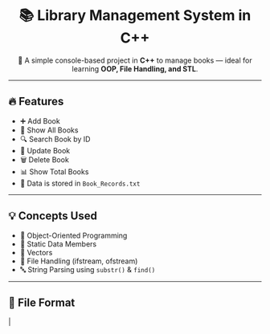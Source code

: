 <h1 align="center">📚 Library Management System in C++</h1>

<p align="center">
🚀 A simple console-based project in <strong>C++</strong> to manage books — ideal for learning <strong>OOP, File Handling, and STL</strong>.
</p>

---

## 🔥 Features

- ➕ Add Book  
- 📖 Show All Books  
- 🔍 Search Book by ID  
- 📝 Update Book  
- 🗑️ Delete Book  
- 📊 Show Total Books  
- 💾 Data is stored in `Book_Records.txt`

---

## 💡 Concepts Used

- 🎯 Object-Oriented Programming  
- 🔁 Static Data Members  
- 🧮 Vectors  
- 📂 File Handling (ifstream, ofstream)  
- 🔤 String Parsing using `substr()` & `find()`

---


## 📁 File Format

<id>|<title>|<author>|<isIssued>



📝 Example:
101|The Alchemist|Paulo Coelho|0
102|Clean Code|Robert C. Martin|1



---

## 🛠️ How to Run

1. Clone the repo:
git clone https://github.com/CodeWithSonu678/library-management-cpp.git
cd library-management-cpp



2. Compile:
g++ -o library main.cpp

markdown
Copy
Edit

3. Run:
./library



---



## 📋 Menu Preview
---------------------
----Library Management System----

------Menu------

1.Add Book

2.Show All Books

3.Search Books

4.Total Books

5.Delete Book

6.Update Book

7.Exit



---

## 📞 Contact Me
If you have any doubts or suggestions, feel free to reach out:
- 📧 Email: sy2440052@gmail.com  
- 💬 WhatsApp: [Click Here](https://wa.me/qr/4YDMY535J5K5L1)  
- 🐱 GitHub: [CodeWithSonu678](https://github.com/CodeWithSonu678)

---




## 🙌 Support

If you found this helpful:

- ⭐ Star this repo  
- 🍴 Fork it  
- 🤝 Connect for collaborations  

---

<h4 align="center">Made with ❤️ by Sonu Yadav</h4>
